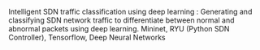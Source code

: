 Intelligent SDN traffic classification using deep learning : Generating and classifying SDN network traffic to differentiate between normal and abnormal packets using deep learning. Mininet, RYU (Python SDN Controller), Tensorflow, Deep Neural Networks
